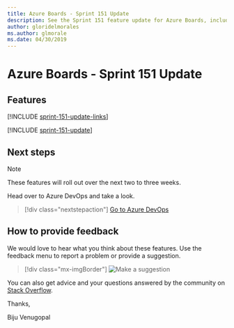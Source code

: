 ```yaml
---
title: Azure Boards - Sprint 151 Update
description: See the Sprint 151 feature update for Azure Boards, including next steps.
author: gloridelmorales
ms.author: glmorale
ms.date: 04/30/2019
---
```


# Azure Boards - Sprint 151 Update

## Features

[!INCLUDE [sprint-151-update-links](../includes/boards/sprint-151-update-links.md)]

[!INCLUDE [sprint-151-update](../includes/boards/sprint-151-update.md)]

## Next steps

> [!NOTE]
> These features will roll out over the next two to three weeks.

Head over to Azure DevOps and take a look.

> [!div class="nextstepaction"]
> [Go to Azure DevOps](https://go.microsoft.com/fwlink/?LinkId=307137&campaign=o~msft~docs~product-vsts~release-notes)

## How to provide feedback

We would love to hear what you think about these features. Use the feedback menu to report a problem or provide a suggestion.

> [!div class="mx-imgBorder"]
> ![Make a suggestion](../../media/make-a-suggestion.png)

You can also get advice and your questions answered by the community on [Stack Overflow](https://stackoverflow.com/questions/tagged/azure-devops).

Thanks,

Biju Venugopal

